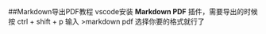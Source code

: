 ##Markdown导出PDF教程
vscode安装 **Markdown PDF** 插件，需要导出的时候按 ctrl + shift + p 输入 >markdown pdf 选择你要的格式就行了